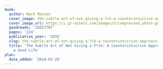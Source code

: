 ```yaml
---
book:
  author: Mark Manson
  cover_image: the-subtle-art-of-not-giving-a-fck-a-counterintuitive-approach-to-living-a-good-life.jpg
  cover_image_url: https://i.gr-assets.com/images/S/compressed.photo.goodreads.com/books/1465761302l/28257707._SX98_.jpg
  goodreads: '28257707'
  pages: '224'
  publication_year: '2016'
  slug: the-subtle-art-of-not-giving-a-fck-a-counterintuitive-approach-to-living-a-good-life
  title: 'The Subtle Art of Not Giving a F*ck: A Counterintuitive Approach to Living
    a Good Life'
plan:
  date_added: '2018-03-20'
---
```

